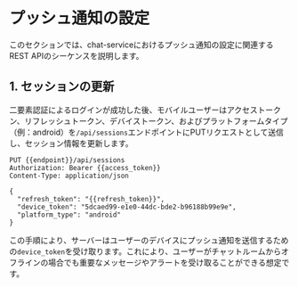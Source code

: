 # プッシュ通知の設定

このセクションでは、chat-serviceにおけるプッシュ通知の設定に関連するREST APIのシーケンスを説明します。

## 1. セッションの更新

二要素認証によるログインが成功した後、モバイルユーザーはアクセストークン、リフレッシュトークン、デバイストークン、およびプラットフォームタイプ（例：android）を`/api/sessions`エンドポイントにPUTリクエストとして送信し、セッション情報を更新します。

```http
PUT {{endpoint}}/api/sessions
Authorization: Bearer {{access_token}}
Content-Type: application/json

{
  "refresh_token": "{{refresh_token}}",
  "device_token": "5dcaed99-e1e0-44dc-bde2-b96188b99e9e",
  "platform_type": "android"
}
```

この手順により、サーバーはユーザーのデバイスにプッシュ通知を送信するための`device_token`を受け取ります。これにより、ユーザーがチャットルームからオフラインの場合でも重要なメッセージやアラートを受け取ることができる想定です。